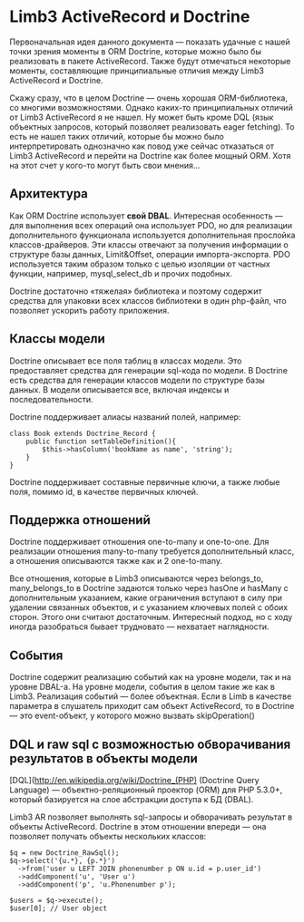 # Limb3 ActiveRecord и Doctrine
Первоначальная идея данного документа — показать удачные с нашей точки зрения моменты в ORM Doctrine, которые можно было бы реализовать в пакете ActiveRecord. Также будут отмечаться некоторые моменты, составляющие принципиальные отличия между Limb3 ActiveRecord и Doctrine.

Скажу сразу, что в целом Doctrine — очень хорошая ORM-библиотека, со многими возможностями. Однако каких-то принципиальных отличий от Limb3 ActiveRecord я не нашел. Ну может быть кроме DQL (язык объектных запросов, который позволяет реализовать eager fetching). То есть не нашел таких отличий, которые бы можно было интерпретировать однозначно как повод уже сейчас отказаться от Limb3 ActiveRecord и перейти на Doctrine как более мощный ORM. Хотя на этот счет у кого-то могут быть свои мнения…

## Архитектура
Как ORM Doctrine использует **свой DBAL**. Интересная особенность — для выполнения всех операций она использует PDO, но для реализации дополнительного функционала используется дополнительная прослойка классов-драйверов. Эти классы отвечают за получения информации о структуре базы данных, Limit&Offset, операции импорта-экспорта. PDO используется таким образом только с целью изоляции от частных функции, например, mysql_select_db и прочих подобных.

Doctrine достаточно «тяжелая» библиотека и поэтому содержит средства для упаковки всех классов библиотеки в один php-файл, что позволяет ускорить работу приложения.

## Классы модели
Doctrine описывает все поля таблиц в классах модели. Это предоставляет средства для генерации sql-кода по модели. В Doctrine есть средства для генерации классов модели по структуре базы данных. В модели описывается все, включая индексы и последовательности.

Doctrine поддерживает алиасы названий полей, например:

    class Book extends Doctrine_Record {
        public function setTableDefinition(){
            $this->hasColumn('bookName as name', 'string');
        }
    }

Doctrine поддерживает составные первичные ключи, а также любые поля, помимо id, в качестве первичных ключей.

## Поддержка отношений
Doctrine поддерживает отношения one-to-many и one-to-one. Для реализации отношения many-to-many требуется дополнительный класс, а отношения описываются также как и 2 one-to-many.

Все отношения, которые в Limb3 описываются через belongs_to, many_belongs_to в Doctrine задаются только через hasOne и hasMany с дополнительным указанием, какие ограничения вступают в силу при удалении связанных объектов, и с указанием ключевых полей с обоих сторон. Этого они считают достаточным. Интересный подход, но с ходу иногда разобраться бывает трудновато — нехватает наглядности.

## События
Doctrine содержит реализацию событий как на уровне модели, так и на уровне DBAL-а. На уровне модели, события в целом такие же как в Limb3. Реализация событий — более объектная. Если в Limb в качестве параметра в слушатель приходит сам объект ActiveRecord, то в Doctrine — это event-объект, у которого можно вызвать skipOperation()

## DQL и raw sql с возможностью обворачивания результатов в объекты модели

[DQL](http://en.wikipedia.org/wiki/Doctrine_(PHP) (Doctrine Query Language) — объектно-реляционный проектор (ORM) для PHP 5.3.0+, который базируется на слое абстракции доступа к БД (DBAL).

Limb3 AR позволяет выполнять sql-запросы и обворачивать результат в объекты ActiveRecord. Doctrine в этом отношении впереди — она позволяет получать объекты нескольких классов:

    $q = new Doctrine_RawSql();
    $q->select('{u.*}, {p.*}')
      ->from('user u LEFT JOIN phonenumber p ON u.id = p.user_id')
      ->addComponent('u', 'User u')
      ->addComponent('p', 'u.Phonenumber p');
 
    $users = $q->execute();
    $user[0]; // User object
